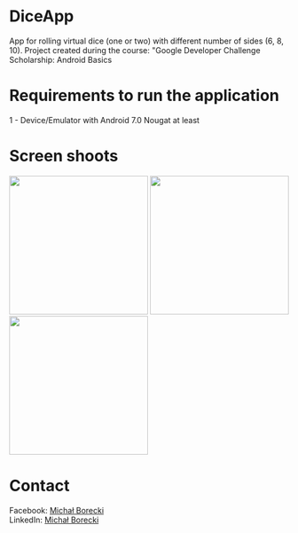 # DiceApp
App for rolling virtual dice (one or two) with different number of sides (6, 8, 10). Project created during the course: "Google Developer Challenge Scholarship: Android Basics

# Requirements to run the application
1 - Device/Emulator with Android 7.0 Nougat at least <br>

# Screen shoots
<img src="https://i.imgur.com/ITdCj1T.png" width="250" /> <img src="https://i.imgur.com/Xln89A5.png" width="250" /> <img src="https://i.imgur.com/NKQzyIm.png" width="250" /> 

# Contact
Facebook: <a href="https://www.facebook.com/michalborecki.mb">Michał Borecki</a><br>
LinkedIn: <a href="https://www.linkedin.com/in/michał-borecki">Michał Borecki</a>
